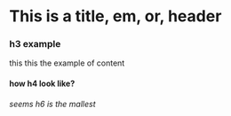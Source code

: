 # This is a title, em, or, header
### h3 example
this this the example of content
#### how h4 look like?
###### seems h6 is the mallest
